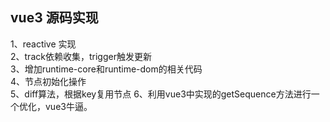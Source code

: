 ## vue3 源码实现

1、reactive 实现  
2、track依赖收集，trigger触发更新  
3、增加runtime-core和runtime-dom的相关代码  
4、节点初始化操作  
5、diff算法，根据key复用节点
6、利用vue3中实现的getSequence方法进行一个优化，vue3牛逼。